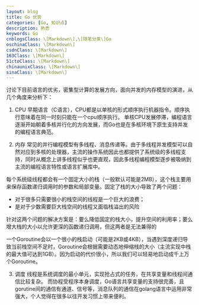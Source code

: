 ```yaml
---
layout: blog
title: Go 优势
categories: [Go, 知识点]
description: 熟悉
keywords: Go
cnblogsClass: \[Markdown\],\[随笔分类\]Go
oschinaClass: \[Markdown\]
csdnClass: \[Markdown\]
163Class: \[Markdown\]
51ctoClass: \[Markdown\]
chinaunixClass: \[Markdown\]
sinaClass: \[Markdown\]
---
```




讨论下目前语言的优劣，密集型计算的发展方向，面向并发的内存模型的演进，从几个角度来分析下：

1. CPU
早期语言（C语言），CPU都是以单核的形式顺序执行机器指令。顺序执行意味着在同一时刻只能在一个cpu顺序执行。
单核CPU发展停滞，编程语言逐渐开始朝着多核并行化的方向发展，而Go也是在多核环境下原生支持并发的编程语言典范。

2. 内存
常见的并行编程模型有多线程、消息传递等。由于多线程并发模型可以自然对应到多核的处理器，主流的操作系统因此也都提供了系统级的多线程支持，同时从概念上讲多线程似乎也更直观，因此多线程编程模型逐步被吸纳到主流的编程语言特性或语言扩展库中。

每个系统级线程都会有一个固定大小的栈（一般默认可能是2MB），这个栈主要用来保存函数递归调用时的参数和局部变量。固定了栈的大小导致了两个问题：
- 对于很多只需要很小的栈空间的线程是一个巨大的浪费；
- 是对于少数需要巨大栈空间的线程又面临栈溢出的风险

针对这两个问题的解决方案是：要么降低固定的栈大小，提升空间的利用率；要么增大栈的大小以允许更深的函数递归调用，但这两者是无法兼得的

一个Goroutine会以一个很小的栈启动（可能是2KB或4KB），当遇到深度递归导致当前栈空间不足时，Goroutine会根据需要动态地伸缩栈的大小（主流实现中栈的最大值可达到1GB）。因为启动的代价很小，所以我们可以轻易地启动成千上万个Goroutine。

3. 调度
线程是系统调度的最小单元，实现抢占式的任务，在共享变量和线程间通信比较复杂。 而协程受程序本身调度，Go语言共享变量的支持很完善，且gorutine间的通信有通道、信号等，消息队列的通信在golang语言中运用非常强大，个人觉得在很多以往开发习惯上带来便利。